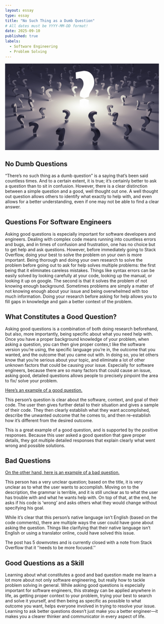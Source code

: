 ```yaml
---
layout: essay
type: essay
title: "No Such Thing as a Dumb Question"
# All dates must be YYYY-MM-DD format!
date: 2025-09-10
published: true
labels:
  - Software Engineering
  - Problem Solving
---
```


<img width="600px" src="/img/questionMark.jpg">


## No Dumb Questions
“There’s no such thing as a dumb question” is a saying that’s been said countless times. And to a certain extent, it is true; it’s certainly better to ask a question than to sit in confusion. However, there is a clear distinction between a simple question and a good, well thought out one. A well thought out question allows others to identify what exactly to help with, and even allows for a better understanding, even if one may not be able to find a clear answer. 

## Questions For Software Engineers
Asking good questions is especially important for software developers and engineers. Dealing with complex code means running into countless errors and bugs, and in times of confusion and frustration, one has no choice but to get help and ask questions. However, before immediately going to Stack Overflow, doing your best to solve the problem on your own is more important. Being thorough and doing your own research to solve the problem before going out to ask for help solves multiple problems: the first being that it eliminates careless mistakes. Things like syntax errors can be easily solved by looking carefully at your code, looking up the manual, or looking it up on google. The second is that it solves the problem of not knowing enough background. Sometimes problems are simply a matter of not knowing enough about your issue and being overwhelmed with too much information. Doing your research before asking for help allows you to fill gaps in knowledge and gain a better context of the problem. 

## What Constitutes a Good Question?
Asking good questions is a combination of both doing research beforehand, but also, more importantly, being specific about what you need help with. Once you have a proper background knowledge of your problem, when asking a question, you can then give proper contex,t like the software version you’re using, the specific language you’re in, the outcome that you wanted, and the outcome that you came out with. In doing so, you let others know that you’re serious about your topic, and eliminate a lot of other unknown factors that could be causing your issue. Especially for software engineers, because there are so many factors that could cause an issue, asking good, detailed questions allows people to precisely pinpoint the area to fix/ solve your problem.


[Here’s an example of a good question.](https://stackoverflow.com/questions/59638242/aws-dms-microsecond-precision-for-cdc-on-mysql-as-source-endpoint)


This person’s question is clear about the software, context, and goal of their code. The user then gives further detail to their situation and gives a sample of their code. They then clearly establish what they want accomplished, describe the unwanted outcome that he comes to, and then re-establish how it’s different from the desired outcome. 


This is a great example of a good question, and is supported by the positive responses. Because this user asked a good question that gave proper details, they got multiple detailed responses that explain clearly what went wrong and possible solutions. 

## Bad Questions
[On the other hand, here is an example of a bad question.](https://stackoverflow.com/questions/79760329/do-i-use-the-it-wrong-the-concept-behind-notification-with-websockets)


This person has a very unclear question; based on the title, it is very unclear as to what the user wants to accomplish. Moving on to the description, the grammar is terrible, and it is still unclear as to what the user has trouble with and what he wants help with. On top of that, at the end, he asks if his code is ‘wrong’ and asks others what they would change without specifying his goal. 


While it’s clear that this person’s native language isn’t English (based on the code comments), there are multiple ways the user could have gone about asking the question. Things like clarifying that their native language isn’t English or using a translator online, could have solved this issue. 

The post has 5 downvotes and is currently closed with a note from Stack Overflow that it ‘‘needs to be more focused.’’ 

## Good Questions as a Skill
Learning about what constitutes a good and bad question made me learn a lot more about not only software engineering, but really how to tackle problem solving in general. While asking good questions is especially important for software engineers, this strategy can be applied anywhere in life, as getting proper context to your problem, trying your best to search and solve it yourself, and then being as specific as possible to what outcome you want, helps everyone involved in trying to resolve your issue. Learning to ask better questions doesn’t just make you a better engineer—it makes you a clearer thinker and communicator in every aspect of life.


